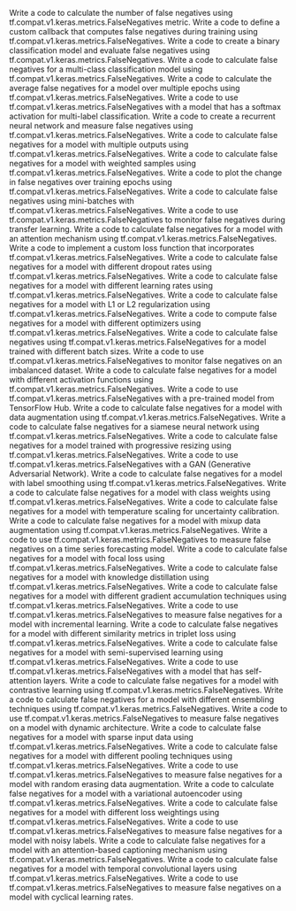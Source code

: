 Write a code to calculate the number of false negatives using tf.compat.v1.keras.metrics.FalseNegatives metric.
Write a code to define a custom callback that computes false negatives during training using tf.compat.v1.keras.metrics.FalseNegatives.
Write a code to create a binary classification model and evaluate false negatives using tf.compat.v1.keras.metrics.FalseNegatives.
Write a code to calculate false negatives for a multi-class classification model using tf.compat.v1.keras.metrics.FalseNegatives.
Write a code to calculate the average false negatives for a model over multiple epochs using tf.compat.v1.keras.metrics.FalseNegatives.
Write a code to use tf.compat.v1.keras.metrics.FalseNegatives with a model that has a softmax activation for multi-label classification.
Write a code to create a recurrent neural network and measure false negatives using tf.compat.v1.keras.metrics.FalseNegatives.
Write a code to calculate false negatives for a model with multiple outputs using tf.compat.v1.keras.metrics.FalseNegatives.
Write a code to calculate false negatives for a model with weighted samples using tf.compat.v1.keras.metrics.FalseNegatives.
Write a code to plot the change in false negatives over training epochs using tf.compat.v1.keras.metrics.FalseNegatives.
Write a code to calculate false negatives using mini-batches with tf.compat.v1.keras.metrics.FalseNegatives.
Write a code to use tf.compat.v1.keras.metrics.FalseNegatives to monitor false negatives during transfer learning.
Write a code to calculate false negatives for a model with an attention mechanism using tf.compat.v1.keras.metrics.FalseNegatives.
Write a code to implement a custom loss function that incorporates tf.compat.v1.keras.metrics.FalseNegatives.
Write a code to calculate false negatives for a model with different dropout rates using tf.compat.v1.keras.metrics.FalseNegatives.
Write a code to calculate false negatives for a model with different learning rates using tf.compat.v1.keras.metrics.FalseNegatives.
Write a code to calculate false negatives for a model with L1 or L2 regularization using tf.compat.v1.keras.metrics.FalseNegatives.
Write a code to compute false negatives for a model with different optimizers using tf.compat.v1.keras.metrics.FalseNegatives.
Write a code to calculate false negatives using tf.compat.v1.keras.metrics.FalseNegatives for a model trained with different batch sizes.
Write a code to use tf.compat.v1.keras.metrics.FalseNegatives to monitor false negatives on an imbalanced dataset.
Write a code to calculate false negatives for a model with different activation functions using tf.compat.v1.keras.metrics.FalseNegatives.
Write a code to use tf.compat.v1.keras.metrics.FalseNegatives with a pre-trained model from TensorFlow Hub.
Write a code to calculate false negatives for a model with data augmentation using tf.compat.v1.keras.metrics.FalseNegatives.
Write a code to calculate false negatives for a siamese neural network using tf.compat.v1.keras.metrics.FalseNegatives.
Write a code to calculate false negatives for a model trained with progressive resizing using tf.compat.v1.keras.metrics.FalseNegatives.
Write a code to use tf.compat.v1.keras.metrics.FalseNegatives with a GAN (Generative Adversarial Network).
Write a code to calculate false negatives for a model with label smoothing using tf.compat.v1.keras.metrics.FalseNegatives.
Write a code to calculate false negatives for a model with class weights using tf.compat.v1.keras.metrics.FalseNegatives.
Write a code to calculate false negatives for a model with temperature scaling for uncertainty calibration.
Write a code to calculate false negatives for a model with mixup data augmentation using tf.compat.v1.keras.metrics.FalseNegatives.
Write a code to use tf.compat.v1.keras.metrics.FalseNegatives to measure false negatives on a time series forecasting model.
Write a code to calculate false negatives for a model with focal loss using tf.compat.v1.keras.metrics.FalseNegatives.
Write a code to calculate false negatives for a model with knowledge distillation using tf.compat.v1.keras.metrics.FalseNegatives.
Write a code to calculate false negatives for a model with different gradient accumulation techniques using tf.compat.v1.keras.metrics.FalseNegatives.
Write a code to use tf.compat.v1.keras.metrics.FalseNegatives to measure false negatives for a model with incremental learning.
Write a code to calculate false negatives for a model with different similarity metrics in triplet loss using tf.compat.v1.keras.metrics.FalseNegatives.
Write a code to calculate false negatives for a model with semi-supervised learning using tf.compat.v1.keras.metrics.FalseNegatives.
Write a code to use tf.compat.v1.keras.metrics.FalseNegatives with a model that has self-attention layers.
Write a code to calculate false negatives for a model with contrastive learning using tf.compat.v1.keras.metrics.FalseNegatives.
Write a code to calculate false negatives for a model with different ensembling techniques using tf.compat.v1.keras.metrics.FalseNegatives.
Write a code to use tf.compat.v1.keras.metrics.FalseNegatives to measure false negatives on a model with dynamic architecture.
Write a code to calculate false negatives for a model with sparse input data using tf.compat.v1.keras.metrics.FalseNegatives.
Write a code to calculate false negatives for a model with different pooling techniques using tf.compat.v1.keras.metrics.FalseNegatives.
Write a code to use tf.compat.v1.keras.metrics.FalseNegatives to measure false negatives for a model with random erasing data augmentation.
Write a code to calculate false negatives for a model with a variational autoencoder using tf.compat.v1.keras.metrics.FalseNegatives.
Write a code to calculate false negatives for a model with different loss weightings using tf.compat.v1.keras.metrics.FalseNegatives.
Write a code to use tf.compat.v1.keras.metrics.FalseNegatives to measure false negatives for a model with noisy labels.
Write a code to calculate false negatives for a model with an attention-based captioning mechanism using tf.compat.v1.keras.metrics.FalseNegatives.
Write a code to calculate false negatives for a model with temporal convolutional layers using tf.compat.v1.keras.metrics.FalseNegatives.
Write a code to use tf.compat.v1.keras.metrics.FalseNegatives to measure false negatives on a model with cyclical learning rates.